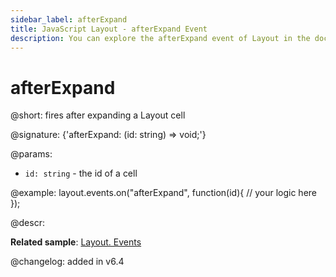 ```yaml
---
sidebar_label: afterExpand
title: JavaScript Layout - afterExpand Event 
description: You can explore the afterExpand event of Layout in the documentation of the DHTMLX JavaScript UI library. Browse developer guides and API reference, try out code examples and live demos, and download a free 30-day evaluation version of DHTMLX Suite 7.
---
```


# afterExpand

@short: fires after expanding a Layout cell

@signature: {'afterExpand: (id: string) => void;'}

@params:
- `id: string` - the id of a cell

@example:
layout.events.on("afterExpand", function(id){
	// your logic here
});

@descr:

**Related sample**: [Layout. Events](https://snippet.dhtmlx.com/fyxw0map)

@changelog:
added in v6.4

